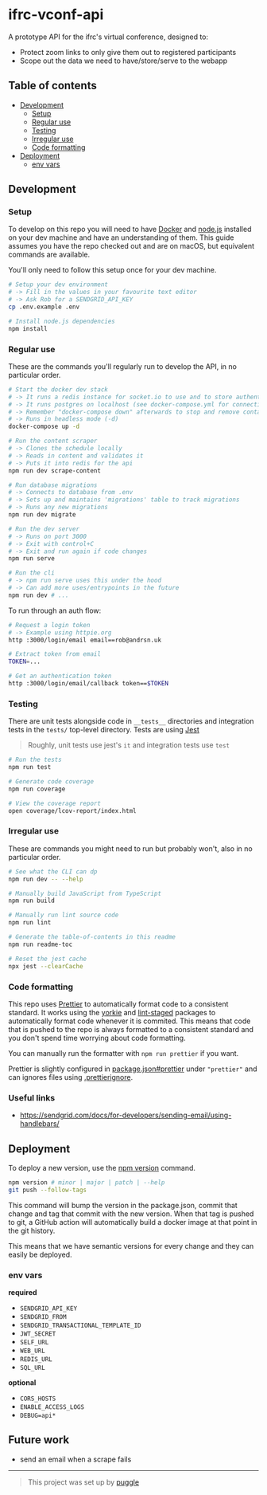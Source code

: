 # ifrc-vconf-api

A prototype API for the ifrc's virtual conference, designed to:

- Protect zoom links to only give them out to registered participants
- Scope out the data we need to have/store/serve to the webapp

<!-- toc-head -->

## Table of contents

- [Development](#development)
  - [Setup](#setup)
  - [Regular use](#regular-use)
  - [Testing](#testing)
  - [Irregular use](#irregular-use)
  - [Code formatting](#code-formatting)
- [Deployment](#deployment)
  - [env vars](#env-vars)

<!-- toc-tail -->

## Development

### Setup

To develop on this repo you will need to have [Docker](https://www.docker.com/) and
[node.js](https://nodejs.org) installed on your dev machine and have an understanding of them.
This guide assumes you have the repo checked out and are on macOS, but equivalent commands are available.

You'll only need to follow this setup once for your dev machine.

```bash
# Setup your dev environment
# -> Fill in the values in your favourite text editor
# -> Ask Rob for a SENDGRID_API_KEY
cp .env.example .env

# Install node.js dependencies
npm install
```

### Regular use

These are the commands you'll regularly run to develop the API, in no particular order.

```bash
# Start the docker dev stack
# -> It runs a redis instance for socket.io to use and to store authentications
# -> It runs postgres on localhost (see docker-compose.yml for connection details)
# -> Remember "docker-compose down" afterwards to stop and remove containers
# -> Runs in headless mode (-d)
docker-compose up -d

# Run the content scraper
# -> Clones the schedule locally
# -> Reads in content and validates it
# -> Puts it into redis for the api
npm run dev scrape-content

# Run database migrations
# -> Connects to database from .env
# -> Sets up and maintains 'migrations' table to track migrations
# -> Runs any new migrations
npm run dev migrate

# Run the dev server
# -> Runs on port 3000
# -> Exit with control+C
# -> Exit and run again if code changes
npm run serve

# Run the cli
# -> npm run serve uses this under the hood
# -> Can add more uses/entrypoints in the future
npm run dev # ...
```

To run through an auth flow:

```bash
# Request a login token
# -> Example using httpie.org
http :3000/login/email email==rob@andrsn.uk

# Extract token from email
TOKEN=...

# Get an authentication token
http :3000/login/email/callback token==$TOKEN
```

### Testing

There are unit tests alongside code in `__tests__` directories
and integration tests in the `tests/` top-level directory.
Tests are using [Jest](https://jestjs.io/)

> Roughly, unit tests use jest's `it` and integration tests use `test`

```bash
# Run the tests
npm run test

# Generate code coverage
npm run coverage

# View the coverage report
open coverage/lcov-report/index.html
```

### Irregular use

These are commands you might need to run but probably won't, also in no particular order.

```bash
# See what the CLI can dp
npm run dev -- --help

# Manually build JavaScript from TypeScript
npm run build

# Manually run lint source code
npm run lint

# Generate the table-of-contents in this readme
npm run readme-toc

# Reset the jest cache
npx jest --clearCache
```

### Code formatting

This repo uses [Prettier](https://prettier.io/) to automatically format code to a consistent standard.
It works using the [yorkie](https://www.npmjs.com/package/yorkie)
and [lint-staged](https://www.npmjs.com/package/lint-staged) packages to
automatically format code whenever it is commited.
This means that code that is pushed to the repo is always formatted to a consistent standard
and you don't spend time worrying about code formatting.

You can manually run the formatter with `npm run prettier` if you want.

Prettier is slightly configured in [package.json#prettier](/package.json) under `"prettier"`
and can ignores files using [.prettierignore](/.prettierignore).

### Useful links

- https://sendgrid.com/docs/for-developers/sending-email/using-handlebars/

## Deployment

To deploy a new version, use the [npm version](https://docs.npmjs.com/cli/version) command.

```bash
npm version # minor | major | patch | --help
git push --follow-tags
```

This command will bump the version in the package.json, commit that change
and tag that commit with the new version.
When that tag is pushed to git, a GitHub action will automatically
build a docker image at that point in the git history.

This means that we have semantic versions for every change
and they can easily be deployed.

### env vars

**required**

- `SENDGRID_API_KEY`
- `SENDGRID_FROM`
- `SENDGRID_TRANSACTIONAL_TEMPLATE_ID`
- `JWT_SECRET`
- `SELF_URL`
- `WEB_URL`
- `REDIS_URL`
- `SQL_URL`

**optional**

- `CORS_HOSTS`
- `ENABLE_ACCESS_LOGS`
- `DEBUG=api*`

## Future work

- send an email when a scrape fails

---

> This project was set up by [puggle](https://npm.im/puggle)
